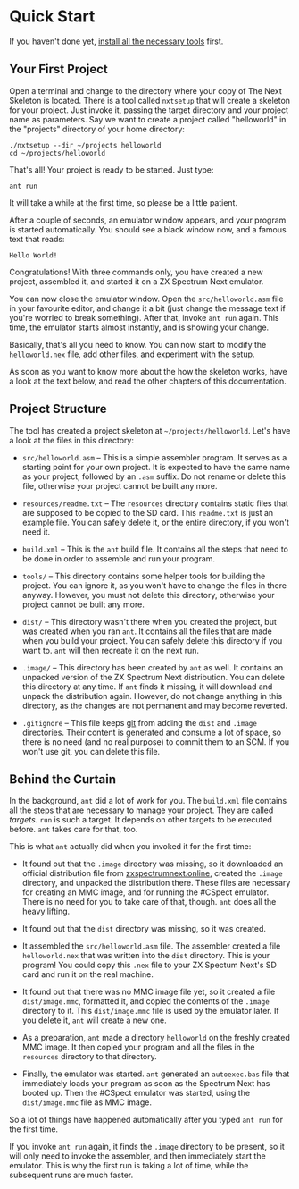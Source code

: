 # Quick Start

If you haven't done yet, [install all the necessary tools](/#requirements) first.

## Your First Project

Open a terminal and change to the directory where your copy of The Next Skeleton is located. There is a tool called `nxtsetup` that will create a skeleton for your project. Just invoke it, passing the target directory and your project name as parameters. Say we want to create a project called "helloworld" in the "projects" directory of your home directory:

```
./nxtsetup --dir ~/projects helloworld
cd ~/projects/helloworld
```

That's all! Your project is ready to be started. Just type:

```
ant run
```

It will take a while at the first time, so please be a little patient.

After a couple of seconds, an emulator window appears, and your program is started automatically. You should see a black window now, and a famous text that reads:

```
Hello World!
```

Congratulations! With three commands only, you have created a new project, assembled it, and started it on a ZX Spectrum Next emulator.

You can now close the emulator window. Open the `src/helloworld.asm` file in your favourite editor, and change it a bit (just change the message text if you're worried to break something). After that, invoke `ant run` again. This time, the emulator starts almost instantly, and is showing your change.

Basically, that's all you need to know. You can now start to modify the `helloworld.nex` file, add other files, and experiment with the setup.

As soon as you want to know more about the how the skeleton works, have a look at the text below, and read the other chapters of this documentation.

## Project Structure

The tool has created a project skeleton at `~/projects/helloworld`. Let's have a look at the files in this directory:

* `src/helloworld.asm` – This is a simple assembler program. It serves as a starting point for your own project. It is expected to have the same name as your project, followed by an `.asm` suffix. Do not rename or delete this file, otherwise your project cannot be built any more.

* `resources/readme.txt` – The `resources` directory contains static files that are supposed to be copied to the SD card. This `readme.txt` is just an example file. You can safely delete it, or the entire directory, if you won't need it.

* `build.xml` – This is the `ant` build file. It contains all the steps that need to be done in order to assemble and run your program.

* `tools/` – This directory contains some helper tools for building the project. You can ignore it, as you won't have to change the files in there anyway. However, you must not delete this directory, otherwise your project cannot be built any more.

* `dist/` – This directory wasn't there when you created the project, but was created when you ran `ant`. It contains all the files that are made when you build your project. You can safely delete this directory if you want to. `ant` will then recreate it on the next run.

* `.image/` – This directory has been created by `ant` as well. It contains an unpacked version of the ZX Spectrum Next distribution. You can delete this directory at any time. If `ant` finds it missing, it will download and unpack the distribution again. However, do not change anything in this directory, as the changes are not permanent and may become reverted.
 
* `.gitignore` – This file keeps [git](https://git-scm.com/) from adding the `dist` and `.image` directories. Their content is generated and consume a lot of space, so there is no need (and no real purpose) to commit them to an SCM. If you won't use git, you can delete this file.

## Behind the Curtain

In the background, `ant` did a lot of work for you. The `build.xml` file contains all the steps that are necessary to manage your project. They are called _targets_. `run` is such a target. It depends on other targets to be executed before. `ant` takes care for that, too.

This is what `ant` actually did when you invoked it for the first time:

* It found out that the `.image` directory was missing, so it downloaded an official distribution file from [zxspectrumnext.online](http://www.zxspectrumnext.online), created the `.image` directory, and unpacked the distribution there. These files are necessary for creating an MMC image, and for running the #CSpect emulator. There is no need for you to take care of that, though. `ant` does all the heavy lifting.

* It found out that the `dist` directory was missing, so it was created.

* It assembled the `src/helloworld.asm` file. The assembler created a file `helloworld.nex` that was written into the `dist` directory. This is your program! You could copy this `.nex` file to your ZX Spectum Next's SD card and run it on the real machine.

* It found out that there was no MMC image file yet, so it created a file `dist/image.mmc`, formatted it, and copied the contents of the `.image` directory to it. This `dist/image.mmc` file is used by the emulator later. If you delete it, `ant` will create a new one.

* As a preparation, `ant` made a directory `helloworld` on the freshly created MMC image. It then copied your program and all the files in the `resources` directory to that directory.

* Finally, the emulator was started. `ant` generated an `autoexec.bas` file that immediately loads your program as soon as the Spectrum Next has booted up. Then the #CSpect emulator was started, using the `dist/image.mmc` file as MMC image.

So a lot of things have happened automatically after you typed `ant run` for the first time.

If you invoke `ant run` again, it finds the `.image` directory to be present, so it will only need to invoke the assembler, and then immediately start the emulator. This is why the first run is taking a lot of time, while the subsequent runs are much faster.

